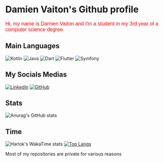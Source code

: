# Damien Vaiton's Github profile

<span style="font-family: &quot;comic sans ms&quot;, sans-serif; color: #ff0000; font-size: medium;">Hi, my name is Damien Vaiton and I'm a student in my 3rd year of a computer science degree.</span>

## Main Languages

![Kotlin](https://img.shields.io/badge/kotlin-%237F52FF.svg?style=for-the-badge&logo=kotlin&logoColor=white) ![Java](https://img.shields.io/badge/java-%23ED8B00.svg?style=for-the-badge&logo=openjdk&logoColor=white) ![Dart](https://img.shields.io/badge/dart-%230175C2.svg?style=for-the-badge&logo=dart&logoColor=white) ![Flutter](https://img.shields.io/badge/Flutter-%2302569B.svg?style=for-the-badge&logo=Flutter&logoColor=white) ![Symfony](https://img.shields.io/badge/symfony-%23000000.svg?style=for-the-badge&logo=symfony&logoColor=white)

## My Socials Medias

[![LinkedIn](https://img.shields.io/badge/LinkedIn-0077B5?style=for-the-badge&logo=linkedin&logoColor=white)](https://www.linkedin.com/in/damien-vaiton/) [![GitHub](https://img.shields.io/badge/GitHub-100000?style=for-the-badge&logo=github&logoColor=white)](https://github.com/Damienvaiton)

## Stats

![Anurag's GitHub stats](https://github-readme-stats.vercel.app/api?username=Damienvaiton\&bg_color=30,e96443,904e95\&title_color=fff\&text_color=fff)

## Time

![Harlok's WakaTime stats](https://github-readme-stats.vercel.app/api/wakatime?username=DamienVaiton01\&layout=compact) 
[![Top Langs](https://github-readme-stats.vercel.app/api/top-langs/?username=Damienvaiton&layout=donut)](https://github.com/anuraghazra/github-readme-stats)

Most of my repositories are private for various reasons
